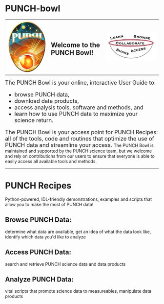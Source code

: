 # PUNCH-bowl

<table><tr><td><img src = "PUNCHLogo_sm.png"></td><td><H2>Welcome to the PUNCH Bowl!</h2></td><td><img src ="punchbowl.png"</tr></table>


<font size = "+1">The PUNCH Bowl is your online, interactive User Guide to:
  * browse PUNCH data,
  * download data products,
  * access analysis tools, software and methods, and
  * learn how to use PUNCH data to maximize your science return.<p />
  
The PUNCH Bowl is your access point for PUNCH Recipes: all of the tools, code and routines that optimize the use of PUNCH data and streamline your access. </font>
The PUNCH Bowl is maintained and supported by the PUNCH science team, but we welcome and rely on contributions from our users to ensure that everyone is able to easily access all available tools and methods.  
_________________

# PUNCH Recipes
Python-powered, IDL-friendly demonstrations, examples and scripts that allow you to make the most of PUNCH data!  
## Browse PUNCH Data:  
determine what data are available, get an idea of what the data look like, identify which data you'd like to analyze
## Access PUNCH Data:
search and retrieve PUNCH science data and data products
## Analyze PUNCH Data:
vital scripts that promote science data to measureables, manipulate data products
